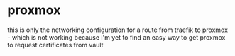 # proxmox

this is only the networking configuration for a route from traefik to proxmox - which is not working because i'm yet to find an easy way to get proxmox to request certificates from vault